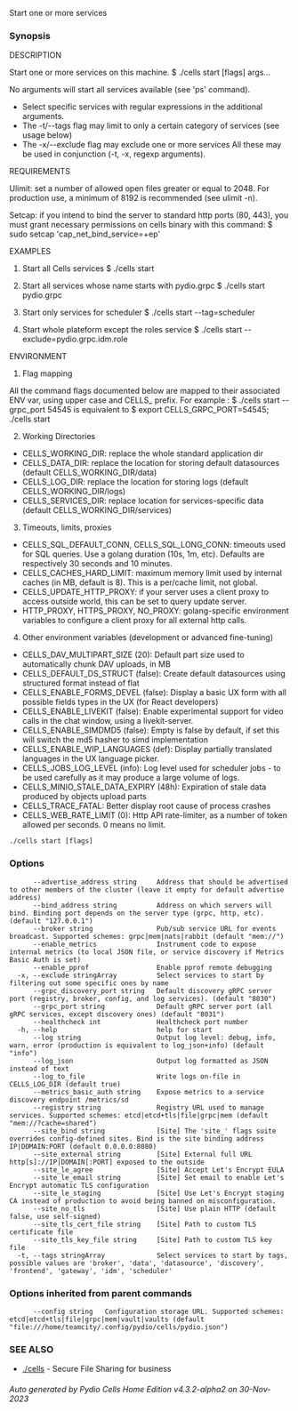 Start one or more services

### Synopsis


DESCRIPTION

  Start one or more services on this machine. 
  $ ./cells start [flags] args...

  No arguments will start all services available (see 'ps' command).  
   - Select specific services with regular expressions in the additional arguments. 
   - The -t/--tags flag may limit to only a certain category of services (see usage below)
   - The -x/--exclude flag may exclude one or more services
  All these may be used in conjunction (-t, -x, regexp arguments).

REQUIREMENTS
  
  Ulimit: set a number of allowed open files greater or equal to 2048.
  For production use, a minimum of 8192 is recommended (see ulimit -n).

  Setcap: if you intend to bind the server to standard http ports (80, 443), 
  you must grant necessary permissions on cells binary with this command:
  $ sudo setcap 'cap_net_bind_service=+ep' <path to your binary>    

EXAMPLES

  1. Start all Cells services
  $ ./cells start

  2. Start all services whose name starts with pydio.grpc
  $ ./cells start pydio.grpc

  3. Start only services for scheduler
  $ ./cells start --tag=scheduler

  4. Start whole plateform except the roles service
  $ ./cells start --exclude=pydio.grpc.idm.role

ENVIRONMENT

  1. Flag mapping

  All the command flags documented below are mapped to their associated ENV var, using upper case and CELLS_ prefix.
  For example :
  $ ./cells start --grpc_port 54545
  is equivalent to 
  $ export CELLS_GRPC_PORT=54545; ./cells start

  2. Working Directories 

  - CELLS_WORKING_DIR: replace the whole standard application dir
  - CELLS_DATA_DIR: replace the location for storing default datasources (default CELLS_WORKING_DIR/data)
  - CELLS_LOG_DIR: replace the location for storing logs (default CELLS_WORKING_DIR/logs)
  - CELLS_SERVICES_DIR: replace location for services-specific data (default CELLS_WORKING_DIR/services)

  3. Timeouts, limits, proxies

  - CELLS_SQL_DEFAULT_CONN, CELLS_SQL_LONG_CONN: timeouts used for SQL queries. Use a golang duration (10s, 1m, etc). Defaults are respectively 30 seconds and 10 minutes.
  - CELLS_CACHES_HARD_LIMIT: maximum memory limit used by internal caches (in MB, default is 8). This is a per/cache limit, not global.
  - CELLS_UPDATE_HTTP_PROXY: if your server uses a client proxy to access outside world, this can be set to query update server.
  - HTTP_PROXY, HTTPS_PROXY, NO_PROXY: golang-specific environment variables to configure a client proxy for all external http calls.

  4. Other environment variables (development or advanced fine-tuning)

  - CELLS_DAV_MULTIPART_SIZE (20): Default part size used to automatically chunk DAV uploads, in MB
  - CELLS_DEFAULT_DS_STRUCT (false): Create default datasources using structured format instead of flat
  - CELLS_ENABLE_FORMS_DEVEL (false): Display a basic UX form with all possible fields types in the UX (for React developers)
  - CELLS_ENABLE_LIVEKIT (false): Enable experimental support for video calls in the chat window, using a livekit-server.
  - CELLS_ENABLE_SIMDMD5 (false): Empty is false by default, if set this will switch the md5 hasher to simd implementation
  - CELLS_ENABLE_WIP_LANGUAGES (def): Display partially translated languages in the UX language picker.
  - CELLS_JOBS_LOG_LEVEL (info): Log level used for scheduler jobs - to be used carefully as it may produce a large volume of logs.
  - CELLS_MINIO_STALE_DATA_EXPIRY (48h): Expiration of stale data produced by objects upload parts
  - CELLS_TRACE_FATAL: Better display root cause of process crashes
  - CELLS_WEB_RATE_LIMIT (0): Http API rate-limiter, as a number of token allowed per seconds. 0 means no limit.




```
./cells start [flags]
```

### Options

```
      --advertise_address string     Address that should be advertised to other members of the cluster (leave it empty for default advertise address)
      --bind_address string          Address on which servers will bind. Binding port depends on the server type (grpc, http, etc). (default "127.0.0.1")
      --broker string                Pub/sub service URL for events broadcast. Supported schemes: grpc|mem|nats|rabbit (default "mem://")
      --enable_metrics               Instrument code to expose internal metrics (to local JSON file, or service discovery if Metrics Basic Auth is set)
      --enable_pprof                 Enable pprof remote debugging
  -x, --exclude stringArray          Select services to start by filtering out some specific ones by name
      --grpc_discovery_port string   Default discovery gRPC server port (registry, broker, config, and log services). (default "8030")
      --grpc_port string             Default gRPC server port (all gRPC services, except discovery ones) (default "8031")
      --healthcheck int              Healthcheck port number
  -h, --help                         help for start
      --log string                   Output log level: debug, info, warn, error (production is equivalent to log_json+info) (default "info")
      --log_json                     Output log formatted as JSON instead of text
      --log_to_file                  Write logs on-file in CELLS_LOG_DIR (default true)
      --metrics_basic_auth string    Expose metrics to a service discovery endpoint /metrics/sd
      --registry string              Registry URL used to manage services. Supported schemes: etcd|etcd+tls|file|grpc|mem (default "mem://?cache=shared")
      --site_bind string             [Site] The 'site_' flags suite overrides config-defined sites. Bind is the site binding address IP|DOMAIN:PORT (default 0.0.0.0:8080)
      --site_external string         [Site] External full URL http[s]://IP|DOMAIN[:PORT] exposed to the outside
      --site_le_agree                [Site] Accept Let's Encrypt EULA
      --site_le_email string         [Site] Set email to enable Let's Encrypt automatic TLS configuration
      --site_le_staging              [Site] Use Let's Encrypt staging CA instead of production to avoid being banned on misconfiguration.
      --site_no_tls                  [Site] Use plain HTTP (default false, use self-signed)
      --site_tls_cert_file string    [Site] Path to custom TLS certificate file
      --site_tls_key_file string     [Site] Path to custom TLS key file
  -t, --tags stringArray             Select services to start by tags, possible values are 'broker', 'data', 'datasource', 'discovery', 'frontend', 'gateway', 'idm', 'scheduler'
```

### Options inherited from parent commands

```
      --config string   Configuration storage URL. Supported schemes: etcd|etcd+tls|file|grpc|mem|vault|vaults (default "file:///home/teamcity/.config/pydio/cells/pydio.json")
```

### SEE ALSO

* [./cells](./cells)	 - Secure File Sharing for business

###### Auto generated by Pydio Cells Home Edition v4.3.2-alpha2 on 30-Nov-2023
